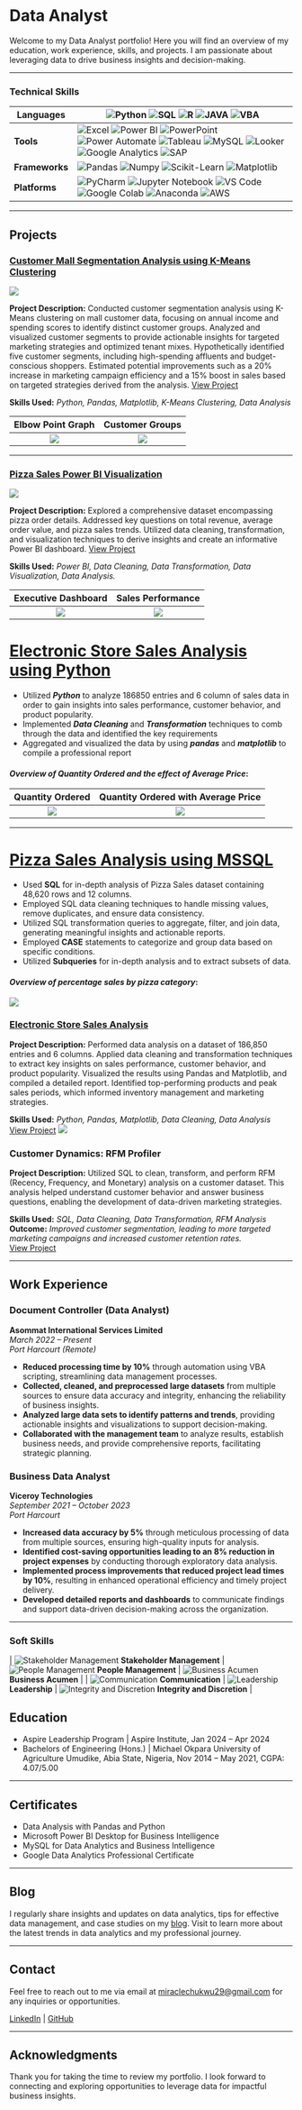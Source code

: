 # Data Analyst 

Welcome to my Data Analyst portfolio! Here you will find an overview of my education, work experience, skills, and projects. I am passionate about leveraging data to drive business insights and decision-making. 

---

### **Technical Skills**

| **Languages** | ![Python](https://img.shields.io/badge/Python-3776AB?style=flat&logo=python&logoColor=white&logoWidth=20&logoHeight=20) ![SQL](https://img.shields.io/badge/SQL-3776AB?style=flat&logo=sql&logoColor=white&logoWidth=20&logoHeight=20) ![R](https://img.shields.io/badge/R-276DC3?style=flat&logo=r&logoColor=white&logoWidth=20&logoHeight=20) ![JAVA](https://img.shields.io/badge/Java-007396?style=flat&logo=java&logoColor=white&logoWidth=20&logoHeight=20) ![VBA](https://img.shields.io/badge/VBA-217346?style=flat&logo=vba&logoColor=white&logoWidth=20&logoHeight=20) |
| ------------- | ----------------------------------------------------------------------------------------------------------------------------------------------------------------------------------------------------------------------------------------------------------------------------------------------------------------------------------------------------------------------------------------------------------------------------------------------------------- |
| **Tools** | ![Excel](https://img.shields.io/badge/Excel-217346?style=flat&logo=microsoft-excel&logoColor=white&logoWidth=20&logoHeight=20) ![Power BI](https://img.shields.io/badge/Power%20BI-F2C811?style=flat&logo=power-bi&logoColor=black&logoWidth=20&logoHeight=20) ![PowerPoint](https://img.shields.io/badge/PowerPoint-B7472A?style=flat&logo=microsoft-powerpoint&logoColor=white&logoWidth=20&logoHeight=20) ![Power Automate](https://img.shields.io/badge/Power%20Automate-0089D6?style=flat&logo=power-automate&logoColor=white&logoWidth=20&logoHeight=20) ![Tableau](https://img.shields.io/badge/Tableau-E97627?style=flat&logo=tableau&logoColor=white&logoWidth=20&logoHeight=20) ![MySQL](https://img.shields.io/badge/MySQL-4479A1?style=flat&logo=mysql&logoColor=white&logoWidth=20&logoHeight=20) ![Looker](https://img.shields.io/badge/Looker-4285F4?style=flat&logo=looker&logoColor=white&logoWidth=20&logoHeight=20) ![Google Analytics](https://img.shields.io/badge/Google%20Analytics-E37400?style=flat&logo=google-analytics&logoColor=white&logoWidth=20&logoHeight=20) ![SAP](https://img.shields.io/badge/SAP-0FAAFF?style=flat&logo=sap&logoColor=white&logoWidth=20&logoHeight=20) |
| **Frameworks** | ![Pandas](https://img.shields.io/badge/Pandas-150458?style=flat&logo=pandas&logoColor=white&logoWidth=20&logoHeight=20) ![Numpy](https://img.shields.io/badge/Numpy-013243?style=flat&logo=numpy&logoColor=white&logoWidth=20&logoHeight=20) ![Scikit-Learn](https://img.shields.io/badge/Scikit%20Learn-F7931E?style=flat&logo=scikit-learn&logoColor=white&logoWidth=20&logoHeight=20) ![Matplotlib](https://img.shields.io/badge/Matplotlib-3776AB?style=flat&logo=python&logoColor=white&logoWidth=20&logoHeight=20) |
| **Platforms** | ![PyCharm](https://img.shields.io/badge/PyCharm-000000?style=flat&logo=pycharm&logoColor=white&logoWidth=20&logoHeight=20) ![Jupyter Notebook](https://img.shields.io/badge/Jupyter%20Notebook-F37626?style=flat&logo=jupyter&logoColor=white&logoWidth=20&logoHeight=20) ![VS Code](https://img.shields.io/badge/VS%20Code-007ACC?style=flat&logo=visual-studio-code&logoColor=white&logoWidth=20&logoHeight=20) ![Google Colab](https://img.shields.io/badge/Google%20Colab-F9AB00?style=flat&logo=google-colab&logoColor=white&logoWidth=20&logoHeight=20) ![Anaconda](https://img.shields.io/badge/Anaconda-44A833?style=flat&logo=anaconda&logoColor=white&logoWidth=20&logoHeight=20) ![AWS](https://img.shields.io/badge/AWS-232F3E?style=flat&logo=amazon-aws&logoColor=white&logoWidth=20&logoHeight=20) |


---

## Projects

### [Customer Mall Segmentation Analysis using K-Means Clustering](https://github.com/miraclechukwu/Customer-Segmentation-Using-K-Means-Clusters)

![](Portfolio/customer_image.png)

**Project Description:** Conducted customer segmentation analysis using K-Means clustering on mall customer data, focusing on annual income and spending scores to identify distinct customer groups. Analyzed and visualized customer segments to provide actionable insights for targeted marketing strategies and optimized tenant mixes. Hypothetically identified five customer segments, including high-spending affluents and budget-conscious shoppers. Estimated potential improvements such as a 20% increase in marketing campaign efficiency and a 15% boost in sales based on targeted strategies derived from the analysis. [View Project](https://github.com/miraclechukwu/Customer-Segmentation-Using-K-Means-Clusters)


**Skills Used:** _Python, Pandas, Matplotlib, K-Means Clustering, Data Analysis_  

Elbow Point Graph               |  Customer Groups
:------------------------------:|:--------------------:
![](Portfolio/elbow_pointgraph.JPG) |  ![](Portfolio/customer_group.JPG)
  

----

### [Pizza Sales Power BI Visualization](https://github.com/miraclechukwu/Pizza-Sales-Power-BI)

![](Portfolio/pizza_sales_intro.png)

**Project Description:** Explored a comprehensive dataset encompassing pizza order details. Addressed key questions on total revenue, average order value, and pizza sales trends. Utilized data cleaning, transformation, and visualization techniques to derive insights and create an informative Power BI dashboard.  [View Project](https://github.com/miraclechukwu/Pizza-Sales-Power-BI)


**Skills Used:** _Power BI, Data Cleaning, Data Transformation, Data Visualization, Data Analysis._  

Executive Dashboard             |  Sales Performance
:------------------------------:|:--------------------:
![](Portfolio/executive_dashboard.JPG) |  ![](Portfolio/sales_performance.JPG)

# [Electronic Store Sales Analysis using Python](https://github.com/miraclechukwu/Electronic-Store-Sales-Analysis)

-	Utilized **_Python_** to analyze 186850 entries and 6 column of sales data in order to gain insights into sales performance, customer behavior, and product popularity. 
-	Implemented **_Data Cleaning_** and **_Transformation_** techniques to comb through the data and identified the key requirements 
-	Aggregated and visualized the data by using **_pandas_** and **_matplotlib_** to compile a professional report

#### _Overview of Quantity Ordered and the effect of Average Price_:

Quantity Ordered                |  Quantity Ordered with Average Price
:------------------------------:|:--------------------:
![](Portfolio/quantity_ordered_chart.JPG) |  ![](Portfolio/quantity_ordered_with_average_price.JPG)

---

# [Pizza Sales Analysis using MSSQL](https://github.com/miraclechukwu/PIZZA-SALES-ANALYSIS/tree/main)
- Used **SQL** for in-depth analysis of Pizza Sales dataset containing 48,620 rows and 12 columns.
- Employed SQL data cleaning techniques to handle missing values, remove duplicates, and ensure data consistency.
- Utilized SQL transformation queries to aggregate, filter, and join data, generating meaningful insights and actionable reports.
- Employed **CASE** statements to categorize and group data based on specific conditions.
- Utilized **Subqueries** for in-depth analysis and to extract subsets of data.

#### _Overview of percentage sales by pizza category_:

![](https://github.com/miraclechukwu/PIZZA-SALES-ANALYSIS/blob/main/Image%20Folder/percentage_sales_by_category.JPG)



### [Electronic Store Sales Analysis](https://github.com/miraclechukwu/Electronic-Store-Sales-Analysis/tree/main)
**Project Description:** Performed data analysis on a dataset of 186,850 entries and 6 columns. Applied data cleaning and transformation techniques to extract key insights on sales performance, customer behavior, and product popularity. Visualized the results using Pandas and Matplotlib, and compiled a detailed report. Identified top-performing products and peak sales periods, which informed inventory management and marketing strategies.


**Skills Used:** _Python, Pandas, Matplotlib, Data Cleaning, Data Analysis_  
[View Project](https://github.com/miraclechukwu/Electronic-Store-Sales-Analysis/tree/main)
![](quantity_ordered_chart.JPG)

### Customer Dynamics: RFM Profiler
**Project Description:**  Utilized SQL to clean, transform, and perform RFM (Recency, Frequency, and Monetary) analysis on a customer dataset. This analysis helped understand customer behavior and answer business questions, enabling the development of data-driven marketing strategies.

**Skills Used:** _SQL, Data Cleaning, Data Transformation, RFM Analysis_  
**Outcome:** _Improved customer segmentation, leading to more targeted marketing campaigns and increased customer retention rates._  
[View Project](https://github.com/your-username/customer-dynamics-rfm-profiler)

---

## Work Experience

### Document Controller (Data Analyst)
**Asommat International Services Limited**  
_March 2022 – Present_  
_Port Harcourt (Remote)_

- **Reduced processing time by 10%** through automation using VBA scripting, streamlining data management processes.
- **Collected, cleaned, and preprocessed large datasets** from multiple sources to ensure data accuracy and integrity, enhancing the reliability of business insights.
- **Analyzed large data sets to identify patterns and trends**, providing actionable insights and visualizations to support decision-making.
- **Collaborated with the management team** to analyze results, establish business needs, and provide comprehensive reports, facilitating strategic planning.

### Business Data Analyst
**Viceroy Technologies**  
_September 2021 – October 2023_  
_Port Harcourt_

- **Increased data accuracy by 5%** through meticulous processing of data from multiple sources, ensuring high-quality inputs for analysis.
- **Identified cost-saving opportunities leading to an 8% reduction in project expenses** by conducting thorough exploratory data analysis.
- **Implemented process improvements that reduced project lead times by 10%**, resulting in enhanced operational efficiency and timely project delivery.
- **Developed detailed reports and dashboards** to communicate findings and support data-driven decision-making across the organization.

---

### Soft Skills

| ![Stakeholder Management](https://img.icons8.com/color/24/000000/handshake.png) **Stakeholder Management** | ![People Management](https://img.icons8.com/color/24/000000/conference-call.png) **People Management** | ![Business Acumen](https://img.icons8.com/color/24/000000/bar-chart.png) **Business Acumen** |
| ![Communication](https://img.icons8.com/color/24/000000/speech-bubble.png) **Communication** | ![Leadership](https://img.icons8.com/color/24/000000/leadership.png) **Leadership** | ![Integrity and Discretion](https://img.icons8.com/color/24/000000/shield.png) **Integrity and Discretion** |



## Education

- Aspire Leadership Program | Aspire Institute, Jan 2024 – Apr 2024
- Bachelors of Engineering (Hons.) | Michael Okpara University of Agriculture Umudike, Abia State, Nigeria, Nov 2014 – May 2021, CGPA: 4.07/5.00


---

## Certificates

- Data Analysis with Pandas and Python 
- Microsoft Power BI Desktop for Business Intelligence 
- MySQL for Data Analytics and Business Intelligence 
- Google Data Analytics Professional Certificate 

---

## Blog

I regularly share insights and updates on data analytics, tips for effective data management, and case studies on my [blog](https://medium.com/@miraclechukwu29). Visit to learn more about the latest trends in data analytics and my professional journey.

---

## Contact

Feel free to reach out to me via email at [miraclechukwu29@gmail.com](mailto:miraclechukwu29@gmail.com) for any inquiries or opportunities.

[LinkedIn](www.linkedin.com/in/miraclechukwu) | [GitHub](https://github.com/miraclechukwu)

---

## Acknowledgments

Thank you for taking the time to review my portfolio. I look forward to connecting and exploring opportunities to leverage data for impactful business insights.

